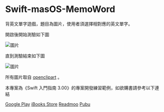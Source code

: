 # Swift-masOS-MemoWord
背英文單字遊戲，題目為圖片，使用者須選擇相對應的英文單字。

開啟後開始測驗如下圖

![圖片](https://camo.githubusercontent.com/2afa85f4746c0038e986482b16a8d56fc40e4d29/68747470733a2f2f6661726d352e737461746963666c69636b722e636f6d2f343339342f33363431313239393335365f356561376133323832355f6e2e6a7067 "Test01")

直到測驗結束如下圖

![圖片](https://camo.githubusercontent.com/75a1860a4ed136f94ed9649c862a489baf34c620/68747470733a2f2f6661726d352e737461746963666c69636b722e636f6d2f343334372f33363331393933333634315f373366653063343361625f6e2e6a7067 "Test02")

所有圖片取自 [openclipart](https://openclipart.org/ "openclipart") 。

本專案為《Swift 入門指南 3.00》的專案開發練習範例，如欲購書請參考以下連結

[Google Play](https://play.google.com/store/books/details?id=AO9IBwAAQBAJ)
[iBooks Store](https://itunes.apple.com/us/book/id1079291979)
[Readmoo](https://readmoo.com/book/210034848000101)
[Pubu](http://www.pubu.com.tw/ebook/65565?apKey=576b20f092)
